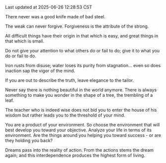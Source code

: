 Last updated at 2025-06-26 12:28:53 CST

There never was a good knife made of bad steel.

The weak can never forgive. Forgiveness is the attribute of the strong.

All difficult things have their origin in that which is easy, and great things in that which is small.

Do not give your attention to what others do or fail to do; give it to what you do or fail to do.

Iron rusts from disuse; water loses its purity from stagnation... even so does inaction sap the vigor of the mind.

If you are out to describe the truth, leave elegance to the tailor.

Never say there is nothing beautiful in the world anymore. There is always something to make you wonder in the shape of a tree, the trembling of a leaf.

The teacher who is indeed wise does not bid you to enter the house of his wisdom but rather leads you to the threshold of your mind.

You are a product of your environment. So choose the environment that will best develop you toward your objective. Analyze your life in terms of its environment. Are the things around you helping you toward success - or are they holding you back?

Dreams pass into the reality of action. From the actions stems the dream again; and this interdependence produces the highest form of living.

